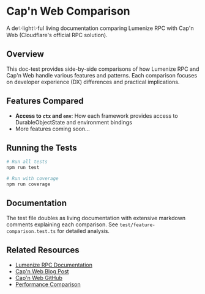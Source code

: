 # Cap'n Web Comparison

A de✨light✨ful living documentation comparing Lumenize RPC with Cap'n Web (Cloudflare's official RPC solution).

## Overview

This doc-test provides side-by-side comparisons of how Lumenize RPC and Cap'n Web handle various features and patterns. Each comparison focuses on developer experience (DX) differences and practical implications.

## Features Compared

- **Access to `ctx` and `env`**: How each framework provides access to DurableObjectState and environment bindings
- More features coming soon...

## Running the Tests

```bash
# Run all tests
npm run test

# Run with coverage
npm run coverage
```

## Documentation

The test file doubles as living documentation with extensive markdown comments explaining each comparison. See `test/feature-comparison.test.ts` for detailed analysis.

## Related Resources

- [Lumenize RPC Documentation](https://lumenize.com/docs/rpc/introduction)
- [Cap'n Web Blog Post](https://blog.cloudflare.com/capnweb-javascript-rpc-library/)
- [Cap'n Web GitHub](https://github.com/cloudflare/capnweb)
- [Performance Comparison](../../../experiments/performance-comparisons/)
